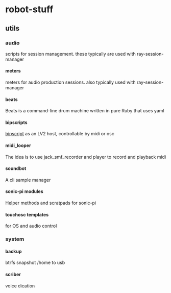 # robot-stuff

## utils

### audio

scripts for session management. these typically are used with ray-session-manager

#### meters

meters for audio production sessions. also typically used with ray-session-manager

#### beats

Beats is a command-line drum machine written in pure Ruby that uses yaml

#### bipscripts

[bipscript]("https://bipscript.org") as an LV2 host, controllable by midi or osc

#### midi_looper

The idea is to use jack_smf_recorder and player to record and playback midi

#### soundbot

A cli sample manager

#### sonic-pi modules

Helper methods and scratpads for sonic-pi

#### touchosc templates

for OS and audio control

### system

#### backup

btrfs snapshot /home to usb

#### scriber

voice dication




